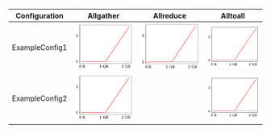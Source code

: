| Configuration   | Allgather                                                                                            | Allreduce                                                                                            | Alltoall                                                                                           |
|-----------------|------------------------------------------------------------------------------------------------------|------------------------------------------------------------------------------------------------------|----------------------------------------------------------------------------------------------------|
| ExampleConfig1  | ![Speedup for Allgather on ExampleConfig1](graphs/ExampleConfig1_Allgather_thumbnail_1653086409.png) | ![Speedup for Allreduce on ExampleConfig1](graphs/ExampleConfig1_Allreduce_thumbnail_1653086409.png) | ![Speedup for Alltoall on ExampleConfig1](graphs/ExampleConfig1_Alltoall_thumbnail_1653086409.png) |
| ExampleConfig2  | ![Speedup for Allgather on ExampleConfig2](graphs/ExampleConfig2_Allgather_thumbnail_1653086409.png) |                                                                                                      | ![Speedup for Alltoall on ExampleConfig2](graphs/ExampleConfig2_Alltoall_thumbnail_1653086409.png) |